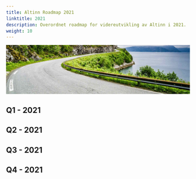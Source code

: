 ```yaml
---
title: Altinn Roadmap 2021
linktitle: 2021
description: Overordnet roadmap for videreutvikling av Altinn i 2021.
weight: 10
---
```


![Vei i Brønnøysund](../vei-i-brønnøysund.jpg)

## Q1 - 2021


## Q2 - 2021


## Q3 - 2021


## Q4 - 2021
